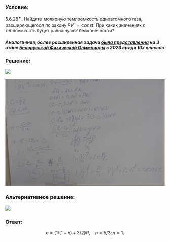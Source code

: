 ###  Условие:

$5.6.28^{∗}.$ Найдите молярную темлоемкость одноатомного газа, расширяющегося по закону $P V^n = const$. При каких значениях $n$ теплоемкость будет равна нулю? бесконечности?

#####  Аналогичная, более расширенная задача [была представленна](BelPhO.pdf) на 3 этапе [Белорусской Физической Олимпиады](https://belphol.github.io/) в 2023 среди 10х классов

###  Решение:

![](https://www.youtube.com/embed/1yFafyyJfQI)

![|1602x1068, 67%](../../img/5.6.28/01.png)

###  Альтернативное решение:

![](https://www.youtube.com/embed/PcZECSECvEE)

###  Ответ:

$$
c=(1/(1-n)+3/2)R,\quad n=5/3;n=1.
$$